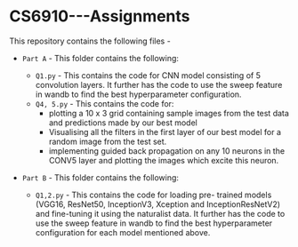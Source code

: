 # CS6910---Assignments
This repository contains the following files -
* `Part A` - This folder contains the following: 
  * `Q1.py` - This contains the code for CNN model consisting of 5 convolution layers. It further has the code to use the sweep feature in wandb to find the best hyperparameter configuration.
  * `Q4, 5.py` - This contains the code for:
    *  plotting a 10 x 3 grid containing sample images from the test data and predictions made by our best model
    *  Visualising all the filters in the first layer of our best model for a random image from the test set.
    *  implementing guided back propagation on any 10 neurons in the CONV5 layer and plotting the images which excite this neuron.

* `Part B` - This folder contains the following:
  * `Q1,2.py` - This contains the code for loading pre- trained models (VGG16, ResNet50, InceptionV3, Xception and InceptionResNetV2) and fine-tuning it using the naturalist data.
  It further has the code to use the sweep feature in wandb to find the best hyperparameter configuration for each model mentioned above. 
